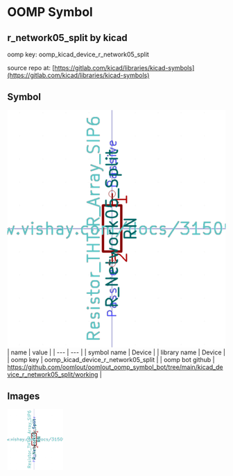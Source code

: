 # OOMP Symbol  
## r_network05_split  by kicad  
  
oomp key: oomp_kicad_device_r_network05_split  
  
source repo at: [https://gitlab.com/kicad/libraries/kicad-symbols](https://gitlab.com/kicad/libraries/kicad-symbols)  
## Symbol  
  
[![working.png](working_600.png)](working.png)  
| name | value | 
| --- | --- | 
| symbol name | Device | 
| library name | Device | 
| oomp key | oomp_kicad_device_r_network05_split | 
| oomp bot github | https://github.com/oomlout/oomlout_oomp_symbol_bot/tree/main/kicad_device_r_network05_split/working | 
## Images  
  
[![working.png](working_140.png)](working.png)  
